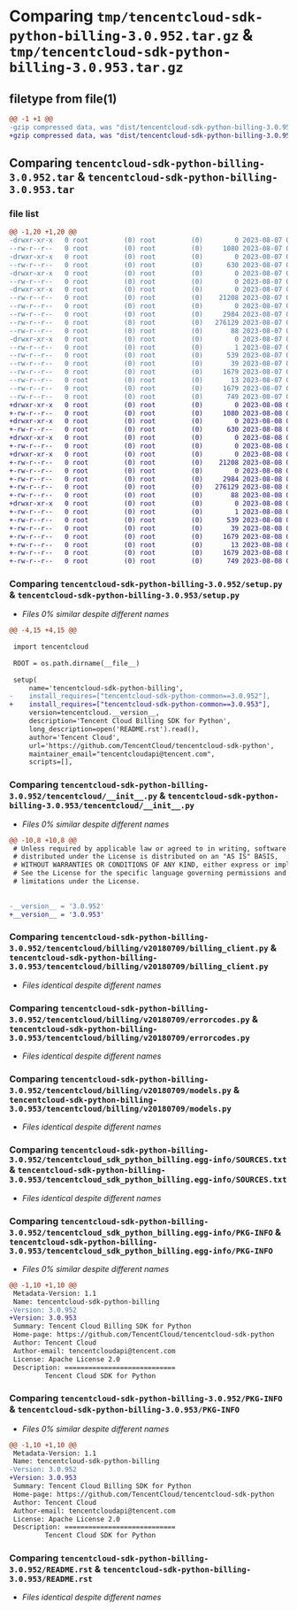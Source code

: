 # Comparing `tmp/tencentcloud-sdk-python-billing-3.0.952.tar.gz` & `tmp/tencentcloud-sdk-python-billing-3.0.953.tar.gz`

## filetype from file(1)

```diff
@@ -1 +1 @@
-gzip compressed data, was "dist/tencentcloud-sdk-python-billing-3.0.952.tar", last modified: Mon Aug  7 08:46:43 2023, max compression
+gzip compressed data, was "dist/tencentcloud-sdk-python-billing-3.0.953.tar", last modified: Tue Aug  8 00:18:27 2023, max compression
```

## Comparing `tencentcloud-sdk-python-billing-3.0.952.tar` & `tencentcloud-sdk-python-billing-3.0.953.tar`

### file list

```diff
@@ -1,20 +1,20 @@
-drwxr-xr-x   0 root         (0) root         (0)        0 2023-08-07 08:46:43.000000 tencentcloud-sdk-python-billing-3.0.952/
--rw-r--r--   0 root         (0) root         (0)     1080 2023-08-07 08:46:43.000000 tencentcloud-sdk-python-billing-3.0.952/setup.py
-drwxr-xr-x   0 root         (0) root         (0)        0 2023-08-07 08:46:43.000000 tencentcloud-sdk-python-billing-3.0.952/tencentcloud/
--rw-r--r--   0 root         (0) root         (0)      630 2023-08-07 08:46:43.000000 tencentcloud-sdk-python-billing-3.0.952/tencentcloud/__init__.py
-drwxr-xr-x   0 root         (0) root         (0)        0 2023-08-07 08:46:43.000000 tencentcloud-sdk-python-billing-3.0.952/tencentcloud/billing/
--rw-r--r--   0 root         (0) root         (0)        0 2023-08-07 08:46:43.000000 tencentcloud-sdk-python-billing-3.0.952/tencentcloud/billing/__init__.py
-drwxr-xr-x   0 root         (0) root         (0)        0 2023-08-07 08:46:43.000000 tencentcloud-sdk-python-billing-3.0.952/tencentcloud/billing/v20180709/
--rw-r--r--   0 root         (0) root         (0)    21208 2023-08-07 08:46:43.000000 tencentcloud-sdk-python-billing-3.0.952/tencentcloud/billing/v20180709/billing_client.py
--rw-r--r--   0 root         (0) root         (0)        0 2023-08-07 08:46:43.000000 tencentcloud-sdk-python-billing-3.0.952/tencentcloud/billing/v20180709/__init__.py
--rw-r--r--   0 root         (0) root         (0)     2984 2023-08-07 08:46:43.000000 tencentcloud-sdk-python-billing-3.0.952/tencentcloud/billing/v20180709/errorcodes.py
--rw-r--r--   0 root         (0) root         (0)   276129 2023-08-07 08:46:43.000000 tencentcloud-sdk-python-billing-3.0.952/tencentcloud/billing/v20180709/models.py
--rw-r--r--   0 root         (0) root         (0)       88 2023-08-07 08:46:43.000000 tencentcloud-sdk-python-billing-3.0.952/setup.cfg
-drwxr-xr-x   0 root         (0) root         (0)        0 2023-08-07 08:46:43.000000 tencentcloud-sdk-python-billing-3.0.952/tencentcloud_sdk_python_billing.egg-info/
--rw-r--r--   0 root         (0) root         (0)        1 2023-08-07 08:46:43.000000 tencentcloud-sdk-python-billing-3.0.952/tencentcloud_sdk_python_billing.egg-info/dependency_links.txt
--rw-r--r--   0 root         (0) root         (0)      539 2023-08-07 08:46:43.000000 tencentcloud-sdk-python-billing-3.0.952/tencentcloud_sdk_python_billing.egg-info/SOURCES.txt
--rw-r--r--   0 root         (0) root         (0)       39 2023-08-07 08:46:43.000000 tencentcloud-sdk-python-billing-3.0.952/tencentcloud_sdk_python_billing.egg-info/requires.txt
--rw-r--r--   0 root         (0) root         (0)     1679 2023-08-07 08:46:43.000000 tencentcloud-sdk-python-billing-3.0.952/tencentcloud_sdk_python_billing.egg-info/PKG-INFO
--rw-r--r--   0 root         (0) root         (0)       13 2023-08-07 08:46:43.000000 tencentcloud-sdk-python-billing-3.0.952/tencentcloud_sdk_python_billing.egg-info/top_level.txt
--rw-r--r--   0 root         (0) root         (0)     1679 2023-08-07 08:46:43.000000 tencentcloud-sdk-python-billing-3.0.952/PKG-INFO
--rw-r--r--   0 root         (0) root         (0)      749 2023-08-07 08:46:43.000000 tencentcloud-sdk-python-billing-3.0.952/README.rst
+drwxr-xr-x   0 root         (0) root         (0)        0 2023-08-08 00:18:27.000000 tencentcloud-sdk-python-billing-3.0.953/
+-rw-r--r--   0 root         (0) root         (0)     1080 2023-08-08 00:18:27.000000 tencentcloud-sdk-python-billing-3.0.953/setup.py
+drwxr-xr-x   0 root         (0) root         (0)        0 2023-08-08 00:18:27.000000 tencentcloud-sdk-python-billing-3.0.953/tencentcloud/
+-rw-r--r--   0 root         (0) root         (0)      630 2023-08-08 00:18:27.000000 tencentcloud-sdk-python-billing-3.0.953/tencentcloud/__init__.py
+drwxr-xr-x   0 root         (0) root         (0)        0 2023-08-08 00:18:27.000000 tencentcloud-sdk-python-billing-3.0.953/tencentcloud/billing/
+-rw-r--r--   0 root         (0) root         (0)        0 2023-08-08 00:18:27.000000 tencentcloud-sdk-python-billing-3.0.953/tencentcloud/billing/__init__.py
+drwxr-xr-x   0 root         (0) root         (0)        0 2023-08-08 00:18:27.000000 tencentcloud-sdk-python-billing-3.0.953/tencentcloud/billing/v20180709/
+-rw-r--r--   0 root         (0) root         (0)    21208 2023-08-08 00:18:27.000000 tencentcloud-sdk-python-billing-3.0.953/tencentcloud/billing/v20180709/billing_client.py
+-rw-r--r--   0 root         (0) root         (0)        0 2023-08-08 00:18:27.000000 tencentcloud-sdk-python-billing-3.0.953/tencentcloud/billing/v20180709/__init__.py
+-rw-r--r--   0 root         (0) root         (0)     2984 2023-08-08 00:18:27.000000 tencentcloud-sdk-python-billing-3.0.953/tencentcloud/billing/v20180709/errorcodes.py
+-rw-r--r--   0 root         (0) root         (0)   276129 2023-08-08 00:18:27.000000 tencentcloud-sdk-python-billing-3.0.953/tencentcloud/billing/v20180709/models.py
+-rw-r--r--   0 root         (0) root         (0)       88 2023-08-08 00:18:27.000000 tencentcloud-sdk-python-billing-3.0.953/setup.cfg
+drwxr-xr-x   0 root         (0) root         (0)        0 2023-08-08 00:18:27.000000 tencentcloud-sdk-python-billing-3.0.953/tencentcloud_sdk_python_billing.egg-info/
+-rw-r--r--   0 root         (0) root         (0)        1 2023-08-08 00:18:27.000000 tencentcloud-sdk-python-billing-3.0.953/tencentcloud_sdk_python_billing.egg-info/dependency_links.txt
+-rw-r--r--   0 root         (0) root         (0)      539 2023-08-08 00:18:27.000000 tencentcloud-sdk-python-billing-3.0.953/tencentcloud_sdk_python_billing.egg-info/SOURCES.txt
+-rw-r--r--   0 root         (0) root         (0)       39 2023-08-08 00:18:27.000000 tencentcloud-sdk-python-billing-3.0.953/tencentcloud_sdk_python_billing.egg-info/requires.txt
+-rw-r--r--   0 root         (0) root         (0)     1679 2023-08-08 00:18:27.000000 tencentcloud-sdk-python-billing-3.0.953/tencentcloud_sdk_python_billing.egg-info/PKG-INFO
+-rw-r--r--   0 root         (0) root         (0)       13 2023-08-08 00:18:27.000000 tencentcloud-sdk-python-billing-3.0.953/tencentcloud_sdk_python_billing.egg-info/top_level.txt
+-rw-r--r--   0 root         (0) root         (0)     1679 2023-08-08 00:18:27.000000 tencentcloud-sdk-python-billing-3.0.953/PKG-INFO
+-rw-r--r--   0 root         (0) root         (0)      749 2023-08-08 00:18:27.000000 tencentcloud-sdk-python-billing-3.0.953/README.rst
```

### Comparing `tencentcloud-sdk-python-billing-3.0.952/setup.py` & `tencentcloud-sdk-python-billing-3.0.953/setup.py`

 * *Files 0% similar despite different names*

```diff
@@ -4,15 +4,15 @@
 
 import tencentcloud
 
 ROOT = os.path.dirname(__file__)
 
 setup(
     name='tencentcloud-sdk-python-billing',
-    install_requires=["tencentcloud-sdk-python-common==3.0.952"],
+    install_requires=["tencentcloud-sdk-python-common==3.0.953"],
     version=tencentcloud.__version__,
     description='Tencent Cloud Billing SDK for Python',
     long_description=open('README.rst').read(),
     author='Tencent Cloud',
     url='https://github.com/TencentCloud/tencentcloud-sdk-python',
     maintainer_email="tencentcloudapi@tencent.com",
     scripts=[],
```

### Comparing `tencentcloud-sdk-python-billing-3.0.952/tencentcloud/__init__.py` & `tencentcloud-sdk-python-billing-3.0.953/tencentcloud/__init__.py`

 * *Files 0% similar despite different names*

```diff
@@ -10,8 +10,8 @@
 # Unless required by applicable law or agreed to in writing, software
 # distributed under the License is distributed on an "AS IS" BASIS,
 # WITHOUT WARRANTIES OR CONDITIONS OF ANY KIND, either express or implied.
 # See the License for the specific language governing permissions and
 # limitations under the License.
 
 
-__version__ = '3.0.952'
+__version__ = '3.0.953'
```

### Comparing `tencentcloud-sdk-python-billing-3.0.952/tencentcloud/billing/v20180709/billing_client.py` & `tencentcloud-sdk-python-billing-3.0.953/tencentcloud/billing/v20180709/billing_client.py`

 * *Files identical despite different names*

### Comparing `tencentcloud-sdk-python-billing-3.0.952/tencentcloud/billing/v20180709/errorcodes.py` & `tencentcloud-sdk-python-billing-3.0.953/tencentcloud/billing/v20180709/errorcodes.py`

 * *Files identical despite different names*

### Comparing `tencentcloud-sdk-python-billing-3.0.952/tencentcloud/billing/v20180709/models.py` & `tencentcloud-sdk-python-billing-3.0.953/tencentcloud/billing/v20180709/models.py`

 * *Files identical despite different names*

### Comparing `tencentcloud-sdk-python-billing-3.0.952/tencentcloud_sdk_python_billing.egg-info/SOURCES.txt` & `tencentcloud-sdk-python-billing-3.0.953/tencentcloud_sdk_python_billing.egg-info/SOURCES.txt`

 * *Files identical despite different names*

### Comparing `tencentcloud-sdk-python-billing-3.0.952/tencentcloud_sdk_python_billing.egg-info/PKG-INFO` & `tencentcloud-sdk-python-billing-3.0.953/tencentcloud_sdk_python_billing.egg-info/PKG-INFO`

 * *Files 0% similar despite different names*

```diff
@@ -1,10 +1,10 @@
 Metadata-Version: 1.1
 Name: tencentcloud-sdk-python-billing
-Version: 3.0.952
+Version: 3.0.953
 Summary: Tencent Cloud Billing SDK for Python
 Home-page: https://github.com/TencentCloud/tencentcloud-sdk-python
 Author: Tencent Cloud
 Author-email: tencentcloudapi@tencent.com
 License: Apache License 2.0
 Description: ============================
         Tencent Cloud SDK for Python
```

### Comparing `tencentcloud-sdk-python-billing-3.0.952/PKG-INFO` & `tencentcloud-sdk-python-billing-3.0.953/PKG-INFO`

 * *Files 0% similar despite different names*

```diff
@@ -1,10 +1,10 @@
 Metadata-Version: 1.1
 Name: tencentcloud-sdk-python-billing
-Version: 3.0.952
+Version: 3.0.953
 Summary: Tencent Cloud Billing SDK for Python
 Home-page: https://github.com/TencentCloud/tencentcloud-sdk-python
 Author: Tencent Cloud
 Author-email: tencentcloudapi@tencent.com
 License: Apache License 2.0
 Description: ============================
         Tencent Cloud SDK for Python
```

### Comparing `tencentcloud-sdk-python-billing-3.0.952/README.rst` & `tencentcloud-sdk-python-billing-3.0.953/README.rst`

 * *Files identical despite different names*

